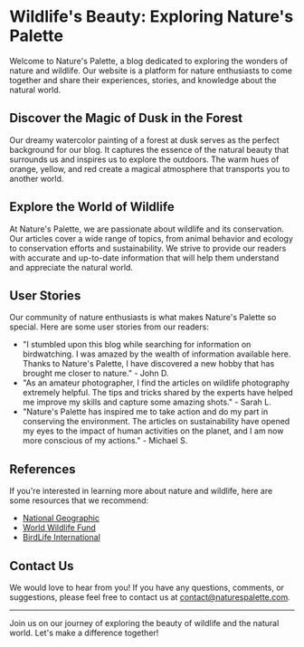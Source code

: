 <!--font:Lato-->

# Wildlife's Beauty: Exploring Nature's Palette

Welcome to Nature's Palette, a blog dedicated to exploring the wonders of nature and wildlife. Our website is a platform for nature enthusiasts to come together and share their experiences, stories, and knowledge about the natural world.

## Discover the Magic of Dusk in the Forest

Our dreamy watercolor painting of a forest at dusk serves as the perfect background for our blog. It captures the essence of the natural beauty that surrounds us and inspires us to explore the outdoors. The warm hues of orange, yellow, and red create a magical atmosphere that transports you to another world.

## Explore the World of Wildlife

At Nature's Palette, we are passionate about wildlife and its conservation. Our articles cover a wide range of topics, from animal behavior and ecology to conservation efforts and sustainability. We strive to provide our readers with accurate and up-to-date information that will help them understand and appreciate the natural world.

## User Stories

Our community of nature enthusiasts is what makes Nature's Palette so special. Here are some user stories from our readers:

- "I stumbled upon this blog while searching for information on birdwatching. I was amazed by the wealth of information available here. Thanks to Nature's Palette, I have discovered a new hobby that has brought me closer to nature." - John D.
- "As an amateur photographer, I find the articles on wildlife photography extremely helpful. The tips and tricks shared by the experts have helped me improve my skills and capture some amazing shots." - Sarah L.
- "Nature's Palette has inspired me to take action and do my part in conserving the environment. The articles on sustainability have opened my eyes to the impact of human activities on the planet, and I am now more conscious of my actions." - Michael S.

## References

If you're interested in learning more about nature and wildlife, here are some resources that we recommend:

- [National Geographic](#)
- [World Wildlife Fund](#)
- [BirdLife International](#)

## Contact Us

We would love to hear from you! If you have any questions, comments, or suggestions, please feel free to contact us at [contact@naturespalette.com](mailto:contact@naturespalette.com).

---

Join us on our journey of exploring the beauty of wildlife and the natural world. Let's make a difference together!

<!--

Write me content for website with wallpaper which alt text is:

"A dreamy watercolor painting of a forest at dusk for a nature or wildlife blog"

The name/title of the page should not be 1:1 copy of the alt text but rather a real content of the website which is using this wallpaper.

- Use markdown format 
- Start with heading
- Heading should be short and concise
- The content should look like a real website 
- The website should not be about the wallpaper, wallpaper is just a related background
- Heading should be contain work "wallpaper" or "background"
- Include real sections like references, contact, user stories, etc. use things relevant to the page purpose.
- Feel free to use structure like headings, bullets, numbering, blockquotes, paragraphs, horizontal lines, etc.
- You can use formatting like bold or _italic_
- You can include UTF-8 emojis
- Links should be only #hash anchors (and you can refer to the document itself)
- Do not include images


---


# Nature's Palette: Exploring the Beauty of Wildlife

Welcome to Nature's Palette, a blog dedicated to exploring the wonders of nature and wildlife. Our website is a platform for nature enthusiasts to come together and share their experiences, stories, and knowledge about the natural world.

## Discover the Magic of Dusk in the Forest

Our dreamy watercolor painting of a forest at dusk serves as the perfect background for our blog. It captures the essence of the natural beauty that surrounds us and inspires us to explore the outdoors. The warm hues of orange, yellow, and red create a magical atmosphere that transports you to another world.

## Explore the World of Wildlife

At Nature's Palette, we are passionate about wildlife and its conservation. Our articles cover a wide range of topics, from animal behavior and ecology to conservation efforts and sustainability. We strive to provide our readers with accurate and up-to-date information that will help them understand and appreciate the natural world.

## User Stories

Our community of nature enthusiasts is what makes Nature's Palette so special. Here are some user stories from our readers:

- "I stumbled upon this blog while searching for information on birdwatching. I was amazed by the wealth of information available here. Thanks to Nature's Palette, I have discovered a new hobby that has brought me closer to nature." - John D.
- "As an amateur photographer, I find the articles on wildlife photography extremely helpful. The tips and tricks shared by the experts have helped me improve my skills and capture some amazing shots." - Sarah L.
- "Nature's Palette has inspired me to take action and do my part in conserving the environment. The articles on sustainability have opened my eyes to the impact of human activities on the planet, and I am now more conscious of my actions." - Michael S.

## References

If you're interested in learning more about nature and wildlife, here are some resources that we recommend:

- [National Geographic](#)
- [World Wildlife Fund](#)
- [BirdLife International](#)

## Contact Us

We would love to hear from you! If you have any questions, comments, or suggestions, please feel free to contact us at [contact@naturespalette.com](mailto:contact@naturespalette.com).

---

Join us on our journey of exploring the beauty of wildlife and the natural world. Let's make a difference together!


---


Write me a Google font which is best fitting for the website.

Pick from the list:
- Cabin
- Orbitron
- Playfair Display
- Exo 2
- Cinzel
- Cormorant Garamond
- Lobster
- Lato
- Great Vibes
- Cinzel Decorative
- Roboto
- Open Sans
- Inter
- IBM Plex Sans
- Futura
- Barlow Condensed
- Poppins
- Alegreya
- Raleway
- Creepster
- Montserrat
- Dancing Script


Write just the font name nothing else.


---


Lato

-->

